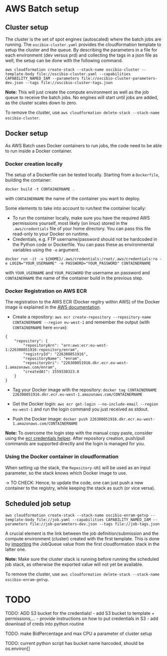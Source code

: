 # AWS Batch setup

## Cluster setup

The cluster is the set of spot engines (autoscaled) where the batch jobs are running. The `oscibio-cluster.yaml` provides the cloudformation template to setup the cluster and the queue. By describing the parameters in a file for each environment (dev versus prd) and collecting the tags in a json file as well, the setup can be done with the following command.

```
aws cloudformation create-stack --stack-name oscibio-cluster --template-body file://oscibio-cluster.yaml --capabilities CAPABILITY_NAMED_IAM --parameters file://oscibio-cluster-parameters-dev.json --tags file://oscibio-cluster-tags.json
```

__Note:__ This will just create the compute environment as well as the job queue to receive the batch jobs. No engines will start until jobs are added, as the cluster scales down to zero.

To remove the cluster, use `aws cloudformation delete-stack --stack-name oscibio-cluster`.

## Docker setup

As AWS Batch uses Docker containers to run jobs, the code need to be able to run inside a Docker container.

### Docker creation locally

The setup of a Dockerfile can be tested locally. Starting from a `Dockerfile`, building the container:

```
docker build -t CONTAINERNAME .
```

with `CONTAINERNAME` the name of the container you want to deploy.

Some elements to take into account to run/test the container locally:

- To run the container locally, make sure you have the required AWS permissions yourself, most likely (on linux) stored in the `.aws/credentials` file of your home directory. You can pass this file read-only to your Docker on runtime.
- Credentials, e.g. FTP username/password should not be hardcoded in the Python code or Dockerfile. You can pass these as environmental variables using the `-e` argument.

```
docker run -it -v ${HOME}/.aws/credentials:/root/.aws/credentials:ro -e LOGIN="YOUR_USERNAME" -e PASSWORD="YOUR_PASSWORD" CONTAINERNAME
```

with `YOUR_USERNAME` and `YOUR_PASSWORD` the username an password and `CONTAINERNAME` the name of the container build in the previous step.

### Docker Registration on AWS ECR

The registration to the AWS ECR (Docker regitry within AWS) of the Docker image is explained in the [AWS documentation](https://docs.aws.amazon.com/AmazonECR/latest/userguide/docker-basics.html#use-ecr).

- Create a repository: `aws ecr create-repository --repository-name CONTAINERNAME --region eu-west-1` and remember the output (with `CONTAINERNAME` here `enram`):

```
{
    "repository": {
        "repositoryArn": "arn:aws:ecr:eu-west-1:226308051916:repository/enram",
        "registryId": "226308051916",
        "repositoryName": "enram",
        "repositoryUri": "226308051916.dkr.ecr.eu-west-1.amazonaws.com/enram",
        "createdAt": 1559330323.0
    }
}
```

- Tag your Docker image with the repository: `docker tag CONTAINERNAME 226308051916.dkr.ecr.eu-west-1.amazonaws.com/CONTAINERNAME`

- Get the Docker login: `aws ecr get-login --no-include-email --region eu-west-1` and run the login command you just received as stdout.

- Push the Docker image: `docker push 226308051916.dkr.ecr.eu-west-1.amazonaws.com/CONTAINERNAME`

__Note:__ To overcome the login step with the manual copy paste, consider using the [ecr credentials helper](https://github.com/awslabs/amazon-ecr-credential-helper). After repository creation, push/pull commands are supported directly and the login is managed for you.

### Using the Docker container in cloudformation

When setting up the stack, the `Repository-URI` will be used as an input parameter, so the stack knows which Docker image to use.

-> TO CHECK: Hence, to update the code, one can just push a new container to the registry, while keeping the stack as such (or vice versa).

## Scheduled job setup

```
aws cloudformation create-stack --stack-name oscibio-enram-getvp --template-body file://job.yaml --capabilities CAPABILITY_NAMED_IAM --parameters file://job-parameters-dev.json --tags file://job-tags.json
```

A crucial element is the link between the job definition/submission and the compute environment (cluster) created with the first template. This is done by [importing](https://docs.aws.amazon.com/AWSCloudFormation/latest/UserGuide/intrinsic-function-reference-importvalue.html) the JobQueue value from the first cloudformation stack in the latter one.

__Note:__ Make sure the cluster stack is running before running the scheduled job stack, as otherwise the exported value will not yet be available.

To remove the cluster, use `aws cloudformation delete-stack --stack-name oscibio-enram-getvp`.

# TODO

TODO: ADD S3 bucket for the credentials!
    - add S3 bucket to template + permissions,...
    - provide instructions on how to put credentials in S3
    - add download of creds into python routine

TODO: make BidPercentage and max CPU a parameter of cluster setup

TODO: current python script has bucket name harcoded, should be os.environ[]